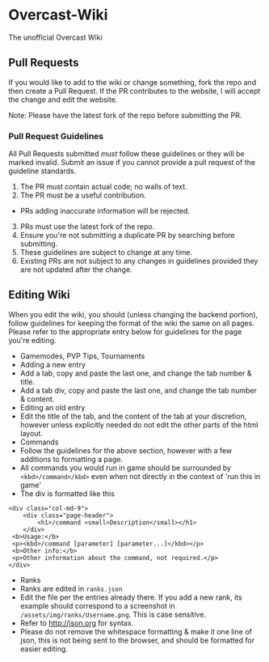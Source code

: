 Overcast-Wiki
=============

The unofficial Overcast Wiki 

## Pull Requests

If you would like to add to the wiki or change something, fork the repo and then create a Pull Request. 
If the PR contributes to the website, I will accept the change and edit the website. 

Note: Please have the latest fork of the repo before submitting the PR. 

### Pull Request Guidelines

All Pull Requests submitted *must* follow these guidelines or they will be marked invalid. Submit an issue if you cannot provide a pull request of the guideline standards.

1. The PR must contain actual code; no walls of text.
2. The PR must be a useful contribution.
  * PRs adding inaccurate information will be rejected.
3. PRs must use the latest fork of the repo.
4. Ensure you're not submitting a duplicate PR by searching before submitting.
5. These guidelines are subject to change at any time.
6. Existing PRs are not subject to any changes in guidelines provided they are not updated after the change.

## Editing Wiki

When you edit the wiki, you should (unless changing the backend portion), follow guidelines for keeping the format of the wiki the same on all pages. Please refer to the appropriate entry below for guidelines for the page you're editing.

- Gamemodes, PVP Tips, Tournaments
 - Adding a new entry
  - Add a tab, copy and paste the last one, and change the tab number & title.
  - Add a tab div, copy and paste the last one, and change the tab number & content.
 - Editing an old entry
  - Edit the title of the tab, and the content of the tab at your discretion, however unless explicitly needed do not edit the other parts of the html layout.
- Commands
 - Follow the guidelines for the above section, however with a few additions to formatting a page.
 - All commands you would run in game should be surrounded by `<kbd>/command</kbd>` even when not directly in the context of 'run this in game'
 - The div is formatted like this
```
<div class="col-md-9">
	<div class="page-header">
		<h1>/command <small>Description</small></h1>
	</div>
 <b>Usage:</b>
 <p><kbd>/command [parameter] [parameter...]</kbd></p>
 <b>Other info:</b>
 <p>Other information about the command, not required.</p>
</div>
```
- Ranks
 - Ranks are edited in `ranks.json`
 - Edit the file per the entries already there. If you add a new rank, its example should correspond to a screenshot in `/assets/img/ranks/Username.png`. This is case sensitive.
 - Refer to http://json.org for syntax.
 - Please do not remove the whitespace formatting & make it one line of json, this is not being sent to the browser, and should be formatted for easier editing.
